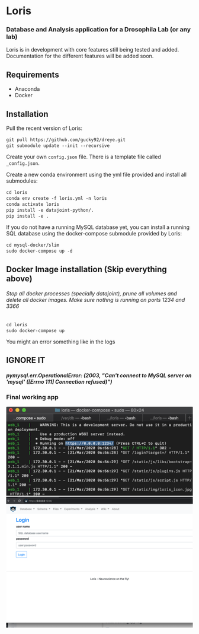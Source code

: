 # Loris
### Database and Analysis application for a Drosophila Lab (or any lab)

Loris is in development with core features still being tested and added.
Documentation for the different features will be added soon.

## Requirements

* Anaconda
* Docker

## Installation

Pull the recent version of Loris:
```
git pull https://github.com/gucky92/dreye.git
git submodule update --init --recursive
```

Create your own `config.json` file. There is a template file called `_config.json`.

Create a new conda environment using the yml file provided and install all submodules:
```
cd loris
conda env create -f loris.yml -n loris
conda activate loris
pip install -e datajoint-python/.
pip install -e .
```

If you do not have a running MySQL database yet, you can install a running SQL database using the docker-compose submodule provided by Loris:
```
cd mysql-docker/slim
sudo docker-compose up -d
```

## Docker Image installation (Skip everything above)
###### Stop all docker processes (specially datajoint), prune all volumes and delete all docker images. Make sure nothng is running on ports 1234 and 3366

```
cd loris
sudo docker-compose up
```
You might an error something like in the logs
## **IGNORE IT**

##### pymysql.err.OperationalError: (2003, "Can't connect to MySQL server on 'mysql' ([Errno 111] Connection refused)")
### Final working app
![](images/get_result.png)
![](images/get_result2.png)
